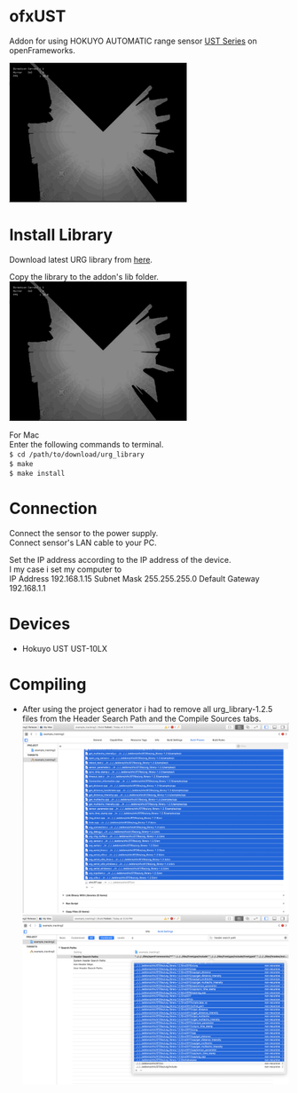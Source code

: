 # ofxUST
Addon for using HOKUYO AUTOMATIC range sensor [UST Series](http://www.hokuyo-aut.co.jp/search/single.php?serial=16) on openFrameworks.

![](https://github.com/antimodular/ofxUST/blob/dev_antimodular/run.gif?raw=true)


# Install Library
Download latest URG library from [here](https://sourceforge.net/projects/urgnetwork/files/urg_library/).

Copy the library to the addon's lib folder.
![](https://github.com/antimodular/ofxUST/blob/dev_antimodular/readme_media/run.gif?raw=true)

For Mac  
Enter the following commands to terminal.  
`$ cd /path/to/download/urg_library`  
`$ make`  
`$ make install`  

# Connection
Connect the sensor to the power supply.  
Connect sensor's LAN cable to your PC.  

Set the IP address according to the IP address of the device.  
I my case i set my computer to  
IP Address 192.168.1.15
Subnet Mask 255.255.255.0
Default Gateway 192.168.1.1

# Devices
- Hokuyo UST UST-10LX

# Compiling
- After using the project generator i had to remove all urg_library-1.2.5 files from the Header Search Path and the Compile Sources tabs.
![](https://github.com/antimodular/ofxUST/blob/dev_antimodular/readme_media/buildPhase_compileSources.png?raw=true)
![](https://github.com/antimodular/ofxUST/blob/dev_antimodular/readme_media/headerSearchPaths.png?raw=true)
